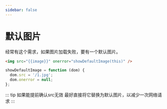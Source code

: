 ```yaml
---
sidebar: false
---
```

# 默认图片

经常有这个需求，如果图片加载失败，要有一个默认图片。

``` html
<img src="{{image}}" onerror="showDefaultImage(this)" />
```

``` js
showDefaultImage = function (dom) {
  dom.src = '/1.jpg';
  dom.onerror = null;
};
```

::: tip 如果能提前确认src无效
最好直接将它替换为默认图片，以减少一次网络请求
:::
